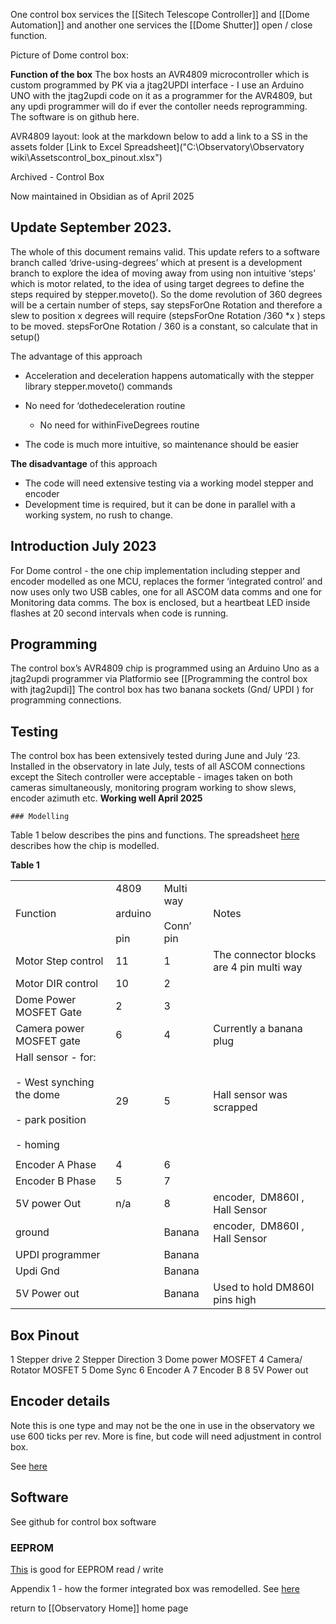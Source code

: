 One control box services the [[Sitech Telescope Controller]] and [[Dome  Automation]] and another one services the [[Dome Shutter]] open / close function.

Picture of Dome control box:


**Function of the box**
The box hosts an AVR4809 microcontroller which is custom programmed by PK via a jtag2UPDI interface - I use an Arduino UNO with the jtag2updi code on it as a programmer for the AVR4809, but any updi programmer will do if ever the contoller needs reprogramming.
The software is on github here.

AVR4809 layout:
look at the markdown below to add a link to a SS in the assets folder
[Link to Excel Spreadsheet]("C:\Observatory\Observatory wiki\Assetscontrol_box_pinout.xlsx")



Archived - Control Box 

Now maintained in Obsidian as of April 2025

## Update September 2023. 

The whole of this document remains valid. This update refers to a software branch called ‘drive-using-degrees’ which at present is a development branch to explore the idea of moving away from using non intuitive ‘steps’ which is motor related, to the idea of using target degrees to define the steps required by stepper.moveto(). So the dome revolution of 360 degrees will be a certain number of steps, say stepsForOne Rotation and therefore a slew to position x degrees will require (stepsForOne Rotation /360 *x ) steps to be moved. stepsForOne Rotation / 360 is a constant, so calculate that in setup()

The advantage of this approach

- Acceleration and deceleration happens automatically with the stepper library stepper.moveto() commands
    
- No need for ‘dothedeceleration routine
   - No need for withinFiveDegrees routine
- The code is much more intuitive, so maintenance should be easier
    
**The disadvantage** of this approach

- The code will need extensive testing via a working model stepper and encoder
- Development time is required, but it can be done in parallel with a working system, no rush to change.
## Introduction July 2023

For Dome control - the one chip implementation including stepper and encoder modelled as one MCU, replaces the former ‘integrated control’ and now uses only two USB cables, one for all ASCOM data comms and one for Monitoring data comms. The box is enclosed, but a heartbeat LED inside flashes at 20 second intervals when code is running.
## Programming

The control box’s AVR4809 chip is programmed using an Arduino Uno as a jtag2updi programmer via Platformio see [[Programming the control box with jtag2updi]] The control box has two banana sockets (Gnd/ UPDI ) for programming connections. 

## Testing

The control box has been extensively tested during June and July ‘23. Installed in the observatory in late July, tests of all ASCOM connections except the Sitech controller were acceptable - images taken on both cameras simultaneously, monitoring program working to show slews, encoder azimuth etc. **Working well April 2025**


    
    ### Modelling

Table 1 below describes the pins and functions. The spreadsheet [here](https://docs.google.com/spreadsheets/u/0/d/1RLFg1F5WgP97Ck7IOUJbF8Lhts_1J4T0fl-OKxMCbDc/edit) describes how the chip is modelled.

**Table 1**

|   |   |   |   |
|---|---|---|---|
|Function|4809 <br><br>arduino <br><br>pin|Multi way<br><br>Conn’ pin|Notes|
|Motor Step control|11|1|The connector blocks are 4 pin multi way|
|Motor DIR control|10|2||
|Dome Power MOSFET Gate|2|3||
|Camera power MOSFET gate|6|4|Currently a banana plug|
|Hall sensor - for:<br><br>- West synching the dome <br><br>- park position  <br><br>- homing|29|5|Hall sensor was scrapped|
|||||
|Encoder A Phase|4|6||
|Encoder B Phase|5|7||
|5V power Out|n/a|8|encoder,  DM860I , Hall Sensor|
|ground||Banana|encoder,  DM860I , Hall Sensor|
|UPDI programmer||Banana||
|Updi Gnd||Banana||
|5V Power out||Banana|Used to hold DM860I pins high|

## Box Pinout

1 Stepper drive
2 Stepper Direction
3 Dome power MOSFET
4 Camera/ Rotator MOSFET
5 Dome Sync
6 Encoder A
7 Encoder B
8 5V Power out

## Encoder details

Note this is one type and may not be the one in use in the observatory we use 600 ticks per rev. More is fine, but code will need adjustment in control box.

See [here](https://sharvielectronics.com/product/e38s6g5-600b-g24n-photoelectric-incremental-rotary-encoder/)

## Software

See github for control box software

### EEPROM

[This](https://teslabs.com/openplayer/docs/docs/prognotes/EEPROM%20Tutorial.pdf) is good for EEPROM read / write

  Appendix 1 - how the former integrated box was remodelled. See [here](https://docs.google.com/document/d/1atwApJ2Rd58Dv2i7JQ5XCE-euWsRQEW1fJAKeIhEzwI/edit)



return to [[Observatory Home]] home page
